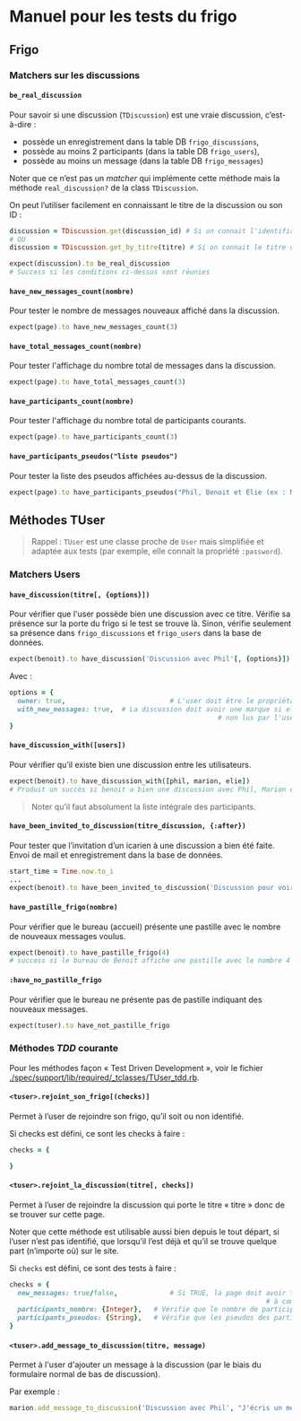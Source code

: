 # Manuel pour les tests du frigo



## Frigo

### Matchers sur les discussions



#### `be_real_discussion`

Pour savoir si une discussion (`TDiscussion`) est une vraie discussion, c’est-à-dire :

* possède un enregistrement dans la table DB  `frigo_discussions`,
* possède au moins 2 participants (dans la table DB `frigo_users`),
* possède au moins un message (dans la table DB `frigo_messages`)

Noter que ce n’est pas un *matcher* qui implémente cette méthode mais la méthode `real_discussion?` de la class `TDiscussion`.

On peut l’utiliser facilement en connaissant le titre de la discussion ou son ID :

~~~ruby
discussion = TDiscussion.get(discussion_id) # Si on connait l'identifiant
# OU
discussion = TDiscussion.get_by_titre(titre) # Si on connait le titre de la discussion (plus souple)

expect(discussion).to be_real_discussion
# Success si les conditions ci-dessus sont réunies
~~~



#### `have_new_messages_count(nombre)`

Pour tester le nombre de messages nouveaux affiché dans la discussion.

~~~ruby
expect(page).to have_new_messages_count(3)
~~~

#### `have_total_messages_count(nombre)`

Pour tester l'affichage du nombre total de messages dans la discussion.

~~~ruby
expect(page).to have_total_messages_count(3)
~~~

#### `have_participants_count(nombre)`

Pour tester l'affichage du nombre total de participants courants.

~~~ruby
expect(page).to have_participants_count(3)
~~~

#### `have_participants_pseudos("liste pseudos")`

Pour tester la liste des pseudos affichées au-dessus de la discussion.

~~~ruby
expect(page).to have_participants_pseudos("Phil, Benoit et Élie (ex : Marion)")
~~~






## Méthodes TUser

> Rappel : `TUser` est une classe proche de `User` mais simplifiée et adaptée aux tests (par exemple, elle connait la propriété `:password`).



### Matchers Users

#### `have_discussion(titre[, {options}])`

Pour vérifier que l'user possède bien une discussion avec ce titre. Vérifie sa présence sur la porte du frigo si le test se trouve là. Sinon, vérifie seulement sa présence dans `frigo_discussions` et `frigo_users` dans la base de données.

~~~ruby
expect(benoit).to have_discussion('Discussion avec Phil'[, {options}])
~~~

Avec :

~~~ruby
options = {
  owner: true, 							# L'user doit être le propriétaire de la discussion
  with_new_messages: true,	# La discussion doit avoir une marque si elle contient des messages
  													# non lus par l'user
}
~~~



#### `have_discussion_with([users])`

Pour vérifier qu’il existe bien une discussion entre les utilisateurs.

~~~ruby
expect(benoit).to have_discussion_with([phil, marion, elie])
# Produit un succès si benoit a bien une discussion avec Phil, Marion et Élie
~~~

> Noter qu’il faut absolument la liste intégrale des participants.



#### `have_been_invited_to_discussion(titre_discussion, {:after})`

Pour tester que l’invitation d’un icarien à une discussion a bien été faite. Envoi de mail et enregistrement dans la base de données.

~~~ruby
start_time = Time.now.to_i
...
expect(benoit).to have_been_invited_to_discussion('Discussion pour voir', {after: start_time})
~~~



#### `have_pastille_frigo(nombre)`

Pour vérifier que le bureau (accueil) présente une pastille avec le nombre de nouveaux messages voulus.

~~~ruby
expect(benoit).to have_pastille_frigo(4)
# success si le bureau de Benoit affiche une pastille avec le nombre 4
~~~



#### `:have_no_pastille_frigo`

Pour vérifier que le bureau ne présente pas de pastille indiquant des nouveaux messages.

~~~ruby
expect(tuser).to have_not_pastille_frigo
~~~





### Méthodes *TDD* courante

Pour les méthodes façon « Test Driven Development », voir le fichier [./spec/support/lib/required/_tclasses/TUser_tdd.rb](/Users/philippeperret/Sites/AlwaysData/Icare_2020/spec/support/lib/required/_tclasses/TUser_tdd.rb).



#### `<tuser>.rejoint_son_frigo[(checks)]`

Permet à l’user de rejoindre son frigo, qu’il soit ou non identifié.

Si checks est défini, ce sont les checks à faire :

~~~ruby
checks = {

}
~~~



#### `<tuser>.rejoint_la_discussion(titre[, checks])`

Permet à l’user de rejoindre la discussion qui porte le titre « titre » donc de se trouver sur cette page.

Noter que cette méthode est utilisable aussi bien depuis le tout départ, si l’user n’est pas identifié, que lorsqu’il l’est déjà et qu’il se trouve quelque part (n’importe où) sur le site.

Si `checks` est défini, ce sont des tests à faire :

~~~ruby
checks = {
  new_messages:	true/false,				# Si TRUE, la page doit avoir tout ce qu'il faut avec des nouveaux
  																# à commencer par 2 boutons 'Tout marquer lu', le nombre de nouveaux
  participants_nombre: {Integer},	# Vérifie que le nombre de participants soit bien indiqué
  participants_pseudos: {String},	# Vérifie que les pseudos des participants soient ceux-là.
}
~~~



#### `<tuser>.add_message_to_discussion(titre, message)`

Permet à l'user d'ajouter un message à la discussion (par le biais du formulaire normal de bas de discussion).

Par exemple :

~~~ruby
marion.add_message_to_discussion('Discussion avec Phil', "J'écris un message pour la discussion.")
~~~

